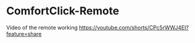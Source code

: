 # ComfortClick-Remote
Video of the remote working 
https://youtube.com/shorts/CPc5rWWJ4EI?feature=share
